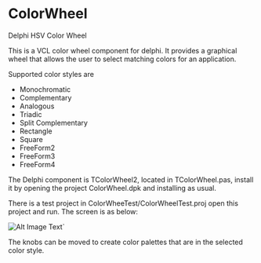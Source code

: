# ColorWheel
Delphi HSV Color Wheel

This is a VCL color wheel component for delphi. It provides a graphical wheel that allows the user to select matching colors for an application.

Supported color styles are 


* Monochromatic
* Complementary
* Analogous
* Triadic
* Split Complementary
* Rectangle
* Square
* FreeForm2
* FreeForm3
* FreeForm4

The Delphi component is TColorWheel2, located in TColorWheel.pas, install it by opening the project ColorWheel.dpk and installing as usual.

There is a test project in ColorWheeTest/ColorWheelTest.proj open this project and run. The screen is as below:

![Alt Image Text](https://raw.githubusercontent.com/daven11/ColorWheel/master/ColorWheelTest.png "Sample Test Display")`

The knobs can be moved to create color palettes that are in the selected color style.